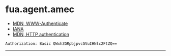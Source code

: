 # fua.agent.amec

- [MDN, WWW-Authenticate](https://developer.mozilla.org/de/docs/Web/HTTP/Headers/WWW-Authenticate)
- [IANA](https://www.iana.org/assignments/http-authschemes/http-authschemes.xhtml)
- [MDN, HTTP authentication](https://developer.mozilla.org/en-US/docs/Web/HTTP/Authentication#Authentication_schemes)

```http request
Authorization: Basic QWxhZGRpbjpvcGVuIHNlc2FtZQ==
```

---